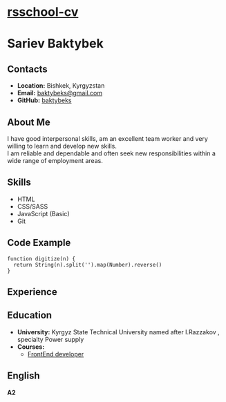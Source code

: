 # __[rsschool-cv](https://Baktybeks.github.io/rsschool-cv/)__

# __Sariev Baktybek__

## __Contacts__
- __Location:__ Bishkek, Kyrgyzstan
- __Email:__ baktybeks@gmail.com
- __GitHub:__ [baktybeks](https://github.com/baktybeks)

## __About Me__
I have good interpersonal skills, am an excellent team worker and very willing to learn and develop new skills.\
I am reliable and dependable and often seek new responsibilities within a wide range of employment areas. 

## __Skills__
- HTML
- CSS/SASS
- JavaScript (Basic)
- Git

## __Code Example__
```
function digitize(n) {
  return String(n).split('').map(Number).reverse()
}
```

## __Experience__

## __Education__ 
- __University:__ Kyrgyz State Technical University named after I.Razzakov , specialty Power supply
- __Courses:__
  - [FrontEnd developer](https://www.youtube.com/channel/UCcabW7890RKJzL968QWEykA)

## __English__
__A2__







